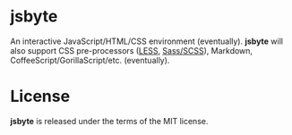 jsbyte
======
An interactive JavaScript/HTML/CSS environment (eventually). **jsbyte** will
also support CSS pre-processors ([LESS](http://lesscss.org/ "LESS"),
[Sass/SCSS](http://sass-lang.com/ "Sass")), Markdown,
CoffeeScript/GorillaScript/etc. (eventually).

License
=======
**jsbyte** is released under the terms of the MIT license.
